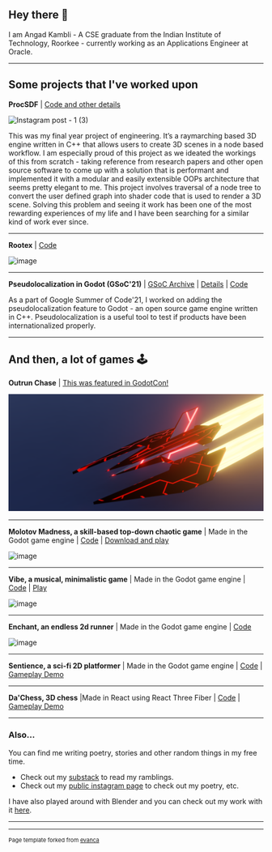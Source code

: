 ## Hey there 👋
I am Angad Kambli - A CSE graduate from the Indian Institute of Technology, Roorkee - currently working as an Applications Engineer at Oracle. 

---

## Some projects that I've worked upon

**ProcSDF** \| [Code and other details](https://github.com/angad-k/ProcSDF)  

![Instagram post - 1 (3)](https://github.com/user-attachments/assets/69be3510-5637-4821-9dc5-b08a0f68db8f)


This was my final year project of engineering. It’s a raymarching based 3D engine written in C++ that allows users to create 3D scenes in a node based workflow. I am especially proud of this project as we ideated the workings of this from scratch - taking reference from research papers and other open source software to come up with a solution that is performant and implemented it with a modular and easily extensible OOPs architecture that seems pretty elegant to me. This project involves traversal of a node tree to convert the user defined graph into shader code that is used to render a 3D scene. Solving this problem and seeing it work has been one of the most rewarding experiences of my life and I have been searching for a similar kind of work ever since.

---

**Rootex** \| [Code](https://github.com/sdslabs/Rootex)

![image](https://github.com/user-attachments/assets/0f7b0759-d2b5-4fa8-998c-8b1b7b735091)

---

**Pseudolocalization in Godot (GSoC'21)** \| [GSoC Archive](https://summerofcode.withgoogle.com/archive/2021/projects/4924604774088704) \| [Details](https://gist.github.com/angad-k/60a0d39882c5dff00e8b14183c96effb) \| [Code](https://github.com/godotengine/godot/pull/51395)

As a part of Google Summer of Code'21, I worked on adding the pseudolocalization feature to Godot - an open source game engine written in C++. Pseudolocalization is a useful tool to test if products have been internationalized properly.

---

## And then, a lot of games 🕹️

**Outrun Chase** \| [This was featured in GodotCon!](https://www.youtube.com/watch?v=CrOI5HUAPCg&t=7993s)

<img src="images/OutrunChase.png?raw=true"/>

---

**Molotov Madness, a skill-based top-down chaotic game** \| Made in the Godot game engine \| [Code](https://github.com/twaritwaikar/molotov-madness) \| [Download and play](https://twaritwaikar.itch.io/molotov-madness)

![image](https://github.com/user-attachments/assets/8238d416-17fd-4722-8de3-4aced2c54f17)

---

**Vibe, a musical, minimalistic game** \| Made in the Godot game engine \| [Code](https://github.com/r41k0u/Vibe) \| [Play](https://angad-k.github.io/VibeWeb/)

![image](https://github.com/user-attachments/assets/648aad1e-29c3-4473-a6ab-941beee07f4e)

---

**Enchant, an endless 2d runner**  \| Made in the Godot game engine \| [Code](https://github.com/angad-k/Enchant)

![image](https://github.com/user-attachments/assets/16a1bdcf-b932-4f01-9485-cfebd5cb319f)

---

**Sentience, a sci-fi 2D platformer** \| Made in the Godot game engine \| [Code](https://github.com/Org-Placeholder/Sentience) \| [Gameplay Demo](https://www.youtube.com/watch?v=a57FwxNgt0s)

---

**Da'Chess, 3D chess** \|Made in React using React Three Fiber \| [Code](https://github.com/angad-k/crypto-chess) \| [Gameplay Demo](https://www.youtube.com/watch?v=yew42WeQ9-g)

--- 

### Also...

You can find me writing poetry, stories and other random things in my free time.

- Check out my [substack](https://kambli.substack.com/) to read my ramblings.
- Check out my [public instagram page](https://www.instagram.com/kambli.text/) to check out my poetry, etc.

I have also played around with Blender and you can check out my work with it [here](https://angad-k.github.io/Blender-miscellaneous/).

---




---
<p style="font-size:11px">Page template forked from <a href="https://github.com/evanca/quick-portfolio">evanca</a></p>
<!-- Remove above link if you don't want to attibute -->
